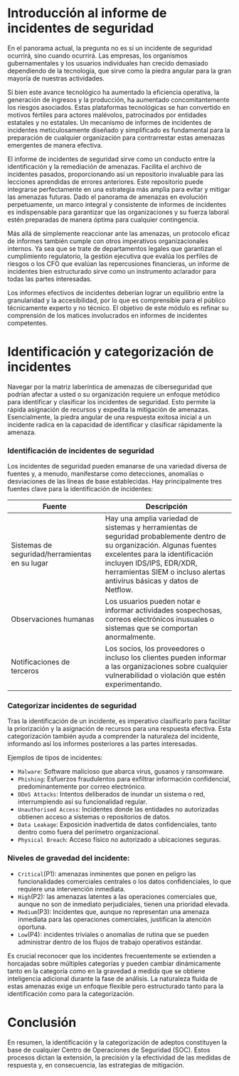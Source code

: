 # Introducción al informe de incidentes de seguridad

En el panorama actual, la pregunta no es si un incidente de seguridad ocurrirá, sino cuando ocurrirá. Las empresas, los organismos gubernamentales y los usuarios individuales han crecido demasiado dependiendo de la tecnología, que sirve como la piedra angular para la gran mayoría de nuestras actividades.

Si bien este avance tecnológico ha aumentado la eficiencia operativa, la generación de ingresos y la producción, ha aumentado concomitantemente los riesgos asociados. Estas plataformas tecnológicas se han convertido en motivos fértiles para actores malévolos, patrocinados por entidades estatales y no estatales. Un mecanismo de informes de incidentes de incidentes meticulosamente diseñado y simplificado es fundamental para la preparación de cualquier organización para contrarrestar estas amenazas emergentes de manera efectiva.

El informe de incidentes de seguridad sirve como un conducto entre la identificación y la remediación de amenazas. Facilita el archivo de incidentes pasados, proporcionando así un repositorio invaluable para las lecciones aprendidas de errores anteriores. Este repositorio puede integrarse perfectamente en una estrategia más amplia para evitar y mitigar las amenazas futuras. Dado el panorama de amenazas en evolución perpetuamente, un marco integral y consistente de informes de incidentes es indispensable para garantizar que las organizaciones y su fuerza laboral estén preparadas de manera óptima para cualquier contingencia.

Más allá de simplemente reaccionar ante las amenazas, un protocolo eficaz de informes también cumple con otros imperativos organizacionales internos. Ya sea que se trate de departamentos legales que garantizan el cumplimiento regulatorio, la gestión ejecutiva que evalúa los perfiles de riesgos o los CFO que evalúan las repercusiones financieras, un informe de incidentes bien estructurado sirve como un instrumento aclarador para todas las partes interesadas.

Los informes efectivos de incidentes deberían lograr un equilibrio entre la granularidad y la accesibilidad, por lo que es comprensible para el público técnicamente experto y no técnico. El objetivo de este módulo es refinar su comprensión de los matices involucrados en informes de incidentes competentes.

# **Identificación y categorización de incidentes**

Navegar por la matriz laberíntica de amenazas de ciberseguridad que podrían afectar a usted o su organización requiere un enfoque metódico para identificar y clasificar los incidentes de seguridad. Esto permite la rápida asignación de recursos y expedita la mitigación de amenazas. Esencialmente, la piedra angular de una respuesta exitosa inicial a un incidente radica en la capacidad de identificar y clasificar rápidamente la amenaza.

### **Identificación de incidentes de seguridad**

Los incidentes de seguridad pueden emanarse de una variedad diversa de fuentes y, a menudo, manifestarse como detecciones, anomalías o desviaciones de las líneas de base establecidas. Hay principalmente tres fuentes clave para la identificación de incidentes:

| **Fuente** | **Descripción** |
| --- | --- |
| Sistemas de seguridad/herramientas en su lugar | Hay una amplia variedad de sistemas y herramientas de seguridad probablemente dentro de su organización. Algunas fuentes excelentes para la identificación incluyen IDS/IPS, EDR/XDR, herramientas SIEM o incluso alertas antivirus básicas y datos de Netflow. |
| Observaciones humanas | Los usuarios pueden notar e informar actividades sospechosas, correos electrónicos inusuales o sistemas que se comportan anormalmente. |
| Notificaciones de terceros | Los socios, los proveedores o incluso los clientes pueden informar a las organizaciones sobre cualquier vulnerabilidad o violación que estén experimentando. |

### **Categorizar incidentes de seguridad**

Tras la identificación de un incidente, es imperativo clasificarlo para facilitar la priorización y la asignación de recursos para una respuesta efectiva. Esta categorización también ayuda a comprender la naturaleza del incidente, informando así los informes posteriores a las partes interesadas.

Ejemplos de tipos de incidentes:

- `Malware`: Software malicioso que abarca virus, gusanos y ransomware.
- `Phishing`: Esfuerzos fraudulentos para exfiltrar información confidencial, predominantemente por correo electrónico.
- `DDoS Attacks`: Intentos deliberados de inundar un sistema o red, interrumpiendo así su funcionalidad regular.
- `Unauthorised Access`: Incidentes donde las entidades no autorizadas obtienen acceso a sistemas o repositorios de datos.
- `Data Leakage`: Exposición inadvertida de datos confidenciales, tanto dentro como fuera del perímetro organizacional.
- `Physical Breach`: Acceso físico no autorizado a ubicaciones seguras.

### **Niveles de gravedad del incidente:**

- `Critical`(P1): amenazas inminentes que ponen en peligro las funcionalidades comerciales centrales o los datos confidenciales, lo que requiere una intervención inmediata.
- `High`(P2): las amenazas latentes a las operaciones comerciales que, aunque no son de inmediato perjudiciales, tienen una prioridad elevada.
- `Medium`(P3): Incidentes que, aunque no representan una amenaza inmediata para las operaciones comerciales, justifican la atención oportuna.
- `Low`(P4): incidentes triviales o anomalías de rutina que se pueden administrar dentro de los flujos de trabajo operativos estándar.

Es crucial reconocer que los incidentes frecuentemente se extienden a horcajadas sobre múltiples categorías y pueden cambiar dinámicamente tanto en la categoría como en la gravedad a medida que se obtiene inteligencia adicional durante la fase de análisis. La naturaleza fluida de estas amenazas exige un enfoque flexible pero estructurado tanto para la identificación como para la categorización.

# **Conclusión**

En resumen, la identificación y la categorización de adeptos constituyen la base de cualquier Centro de Operaciones de Seguridad (SOC). Estos procesos dictan la extensión, la precisión y la efectividad de las medidas de respuesta y, en consecuencia, las estrategias de mitigación.